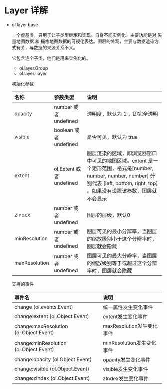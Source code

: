 # Layer 详解

- ol.layer.base

  一个虚基类，只用于让子类型继承和实现，自身不能实例化。主要功能是对 矢量地图数据 和 栅格地图数据的可视化表达。图层的外观，主要与数据渲染方式有关，与数据的来源关系不大。

  它包含连个子类，他们是用来实例化的。

  - ol.layer.Group
  - ol.layer.Layer

  初始化参数


  | 名称    | 参数类型     | 说明     |
  | :------------- | :-------------| :------------- |
  |opacity|	number 或者 undefined	|透明度，默认为 1 ，即完全透明|
  |visible|	boolean 或者 undefined	|是否可见，默认为 true|
  |extent|	ol.Extent 或者 undefined	|图层渲染的区域，即浏览器窗口中可见的地图区域。extent 是一个矩形范围，格式是[number, number, number, number] 分别代表 [left, bottom, right, top] 。如果没有设置该参数，图层就不会显示|
  |zIndex|	number 或者 undefined	|图层的层级，默认0|
  |minResolution|	number 或者 undefined	|图层可见的最小分辨率，当图层的缩放级别小于这个分辨率时，图层就会隐藏|
  |maxResolution|number 或者 undefined	|图层可见的最大分辨率，当图层的缩放级别等于或超过这个分辨率时，图层就会隐藏|

  支持的事件


  | 事件名   | 说明     |
  | :------------- | :------------- |
  |change (ol.events.Event)| 统一属性发生变化事件|
  |change:extent (ol.Object.Event)|extent发生变化事件|
  |change:maxResolution (ol.Object.Event)|maxResolution发生变化事件|
  |change:minResolution (ol.Object.Event)|minResolution发生变化事件|
  |change:opacity (ol.Object.Event)|opacity发生变化事件|
  |change:visible (ol.Object.Event)|visible发生变化事件|
  |change:zIndex (ol.Object.Event)|zIndex发生变化事件|
